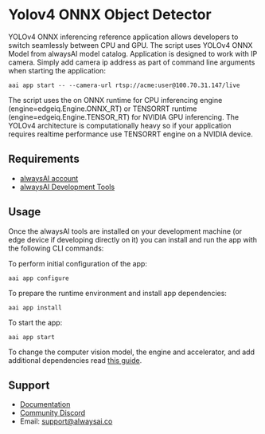 # Yolov4 ONNX Object Detector
YOLOv4 ONNX inferencing reference application allows developers to switch seamlessly between CPU and GPU. The script uses YOLOv4 ONNX Model from alwaysAI model catalog.
Application is designed to work with IP camera.  Simply add camera ip address as part of command line
arguments when starting the application:
```
aai app start -- --camera-url rtsp://acme:user@100.70.31.147/live
```
The script uses the on ONNX runtime for CPU inferencing engine (engine=edgeiq.Engine.ONNX_RT) or TENSORRT runtime (engine=edgeiq.Engine.TENSOR_RT) for NVIDIA GPU inferencing.  The YOLOv4 architecture is computationally heavy so if your application requires realtime performance use TENSORRT engine on a NVIDIA device.

## Requirements
* [alwaysAI account](https://alwaysai.co/auth?register=true)
* [alwaysAI Development Tools](https://alwaysai.co/docs/get_started/development_computer_setup.html)

## Usage
Once the alwaysAI tools are installed on your development machine (or edge device if developing directly on it) you can install and run the app with the following CLI commands:

To perform initial configuration of the app:
```
aai app configure
```

To prepare the runtime environment and install app dependencies:
```
aai app install
```

To start the app:
```
aai app start
```

To change the computer vision model, the engine and accelerator, and add additional dependencies read [this guide](https://alwaysai.co/docs/application_development/configuration_and_packaging.html).

## Support
* [Documentation](https://alwaysai.co/docs/)
* [Community Discord](https://discord.gg/alwaysai)
* Email: support@alwaysai.co
